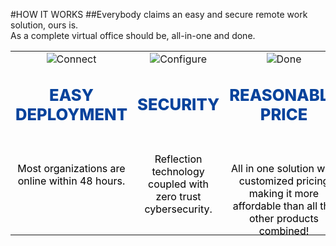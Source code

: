 #HOW IT WORKS
##Everybody claims an easy and secure remote work solution, ours is.<br/>As a complete virtual office should be, all-in-one and done.
<br/>

||||
|:--:|:--:|:--:|
|![Connect](articles/products/aipa.md/how.md/connect.png)|![Configure](articles/products/aipa.md/how.md/configure.png)|![Done](articles/products/aipa.md/how.md/done.png)|
|<p style="font-size: 1.6em; font-weight: 800; color: #07439c">EASY DEPLOYMENT</p><br/><p style="color: black; height: 6em;">Most organizations are online within 48 hours.</p>|<p style="font-size: 1.6em; font-weight: 800; color: #07439c">SECURITY</p><br/><p style="color: black; height: 6em;">Reflection technology coupled with zero trust cybersecurity.</p>|<p style="font-size: 1.6em; font-weight: 800; color: #07439c">REASONABLE PRICE</p><br/><p style="color: black; height: 6em;">All in one solution with customized pricing making it more affordable than all the other products combined!</p >|

